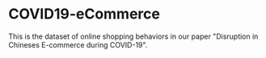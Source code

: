 # COVID19-eCommerce
This is the dataset of online shopping behaviors in our paper "Disruption in Chineses E-commerce during COVID-19".

